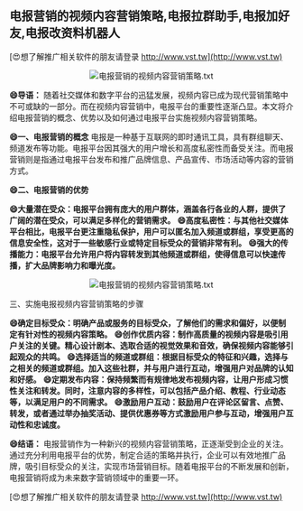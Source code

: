 ## **电报营销的视频内容营销策略,电报拉群助手,电报加好友,电报改资料机器人**

[😍想了解推广相关软件的朋友请登录 http://www.vst.tw](http://www.vst.tw)

 <center><img src="https://vst.tw/MP4/tuiguang/png/6.png" alt="电报营销的视频内容营销策略.txt"></center>

**😄导语：**
随着社交媒体和数字平台的迅猛发展，视频内容已成为现代营销策略中不可或缺的一部分。而在视频内容营销中，电报平台的重要性逐渐凸显。本文将介绍电报营销的概念、优势以及如何通过电报平台实施视频内容营销策略。

**😄一、电报营销的概念**
电报是一种基于互联网的即时通讯工具，具有群组聊天、频道发布等功能。电报平台因其强大的用户增长和高度私密性而备受关注。而电报营销则是指通过电报平台发布和推广品牌信息、产品宣传、市场活动等内容的营销方式。

**😄二、电报营销的优势**

**😄大量潜在受众：电报平台拥有庞大的用户群体，涵盖各行各业的人群，提供了广阔的潜在受众，可以满足多样化的营销需求。**
**😄高度私密性：与其他社交媒体平台相比，电报平台更注重隐私保护，用户可以匿名加入频道或群组，享受更高的信息安全性，这对于一些敏感行业或特定目标受众的营销非常有利。**
**😄强大的传播能力：电报平台允许用户将内容转发到其他频道或群组，使得信息可以快速传播，扩大品牌影响力和曝光度。**

 <center><img src="https://vst.tw/MP4/tuiguang/png/4.png" alt="电报营销的视频内容营销策略.txt"></center>

三、实施电报视频内容营销策略的步骤

**😄确定目标受众：明确产品或服务的目标受众，了解他们的需求和偏好，以便制定有针对性的视频内容策略。**
**😄创作优质内容：制作高质量的视频内容是吸引用户关注的关键。精心设计剧本、选取合适的视觉效果和音效，确保视频内容能够引起观众的共鸣。**
**😄选择适当的频道或群组：根据目标受众的特征和兴趣，选择与之相关的频道或群组。加入这些社群，并与用户进行互动，增强用户对品牌的认知和好感。**
**😄定期发布内容：保持频繁而有规律地发布视频内容，让用户形成习惯性关注和转发。同时，注意内容的多样性，可以包括产品介绍、教程、行业动态等，以满足用户的不同需求。**
**😄激励用户互动：鼓励用户在评论区留言、点赞、转发，或者通过举办抽奖活动、提供优惠券等方式激励用户参与互动，增强用户互动性和忠诚度。**

**😄结语：**
电报营销作为一种新兴的视频内容营销策略，正逐渐受到企业的关注。通过充分利用电报平台的优势，制定合适的策略并执行，企业可以有效地推广品牌，吸引目标受众的关注，实现市场营销目标。随着电报平台的不断发展和创新，电报营销将成为未来数字营销领域中的重要一环。

[😍想了解推广相关软件的朋友请登录 http://www.vst.tw](http://www.vst.tw)



